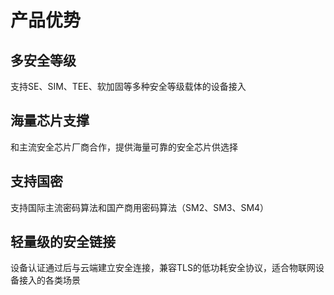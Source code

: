 # 产品优势

## 多安全等级

支持SE、SIM、TEE、软加固等多种安全等级载体的设备接入

## 海量芯片支撑

和主流安全芯片厂商合作，提供海量可靠的安全芯片供选择

## 支持国密

支持国际主流密码算法和国产商用密码算法（SM2、SM3、SM4）

## 轻量级的安全链接

设备认证通过后与云端建立安全连接，兼容TLS的低功耗安全协议，适合物联网设备接入的各类场景